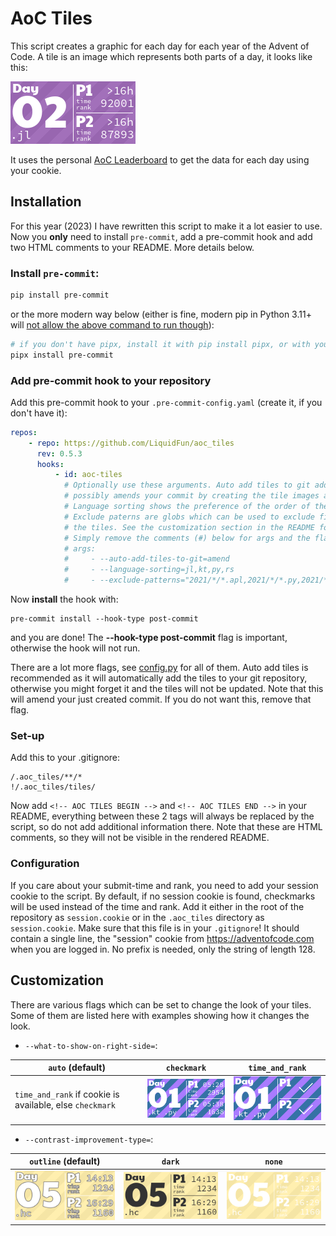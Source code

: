 # AoC Tiles

This script creates a graphic for each day for each year of the Advent of Code. 
A tile is an image which represents both parts of a day, it looks like this:

![AoC Tiles](examples/basic.png)

It uses the personal [AoC Leaderboard](https://adventofcode.com/2023/leaderboard/self) to get the data for each day using your cookie. 


## Installation

For this year (2023) I have rewritten this script to make it a lot easier to use. 
Now you **only** need to install `pre-commit`, add a pre-commit hook and add two HTML comments to your README. More details below.

### Install `pre-commit`:

```bash
pip install pre-commit
```

or the more modern way below (either is fine, modern pip in Python 3.11+ 
will [not allow the above command to run though](https://veronneau.org/python-311-pip-and-breaking-system-packages.html)):

```bash
# if you don't have pipx, install it with pip install pipx, or with your package manager
pipx install pre-commit  
```

### Add pre-commit hook to your repository

Add this pre-commit hook to your `.pre-commit-config.yaml` (create it, if you don't have it):

```yaml
repos:
    - repo: https://github.com/LiquidFun/aoc_tiles
      rev: 0.5.3
      hooks:
          - id: aoc-tiles
            # Optionally use these arguments. Auto add tiles to git adds the tiles to git,
            # possibly amends your commit by creating the tile images and updating the README.
            # Language sorting shows the preference of the order of the languages to use.
            # Exclude paterns are globs which can be used to exclude files when creating
            # the tiles. See the customization section in the README for more flags.
            # Simply remove the comments (#) below for args and the flags you want.
            # args:
            #     - --auto-add-tiles-to-git=amend
            #     - --language-sorting=jl,kt,py,rs
            #     - --exclude-patterns="2021/*/*.apl,2021/*/*.py,2021/*/*.cpp"
```

Now **install** the hook with:

```
pre-commit install --hook-type post-commit
```  

and you are done! The **--hook-type post-commit** flag is important, otherwise the hook will not run.

There are a lot more flags, see [config.py](./aoc_tiles/config.py) for all of them.
Auto add tiles is recommended as it will automatically add the tiles to your git repository, otherwise you might
forget it and the tiles will not be updated. Note that this will amend your just created commit. If you do not want
this, remove that flag.


### Set-up

Add this to your .gitignore:

```
/.aoc_tiles/**/*
!/.aoc_tiles/tiles/
```

Now add `<!-- AOC TILES BEGIN -->` and `<!-- AOC TILES END -->` in your README, everything between these 2 tags
will always be replaced by the script, so do not add additional information there. Note that these are HTML comments,
so they will not be visible in the rendered README.

### Configuration

If you care about your submit-time and rank, you need to add your session cookie to the script. 
By default, if no session cookie is found, checkmarks will be used instead of the time and rank.
Add it either in the root of the repository as `session.cookie` or in the `.aoc_tiles` directory as `session.cookie`.
Make sure that this file is in your `.gitignore`!
It should contain a single line, the "session" cookie from https://adventofcode.com when you are logged in. 
No prefix is needed, only the string of length 128.



## Customization

There are various flags which can be set to change the look of your tiles. Some of them are listed here
with examples showing how it changes the look.

<!-- **Note that in order to regenerate images you have to either delete the images or delete the .aoc-tiles-cache!** -->

* `--what-to-show-on-right-side=`:

| `auto` (default)                                         | `checkmark`               | `time_and_rank`                |
|----------------------------------------------------------|---------------------------|--------------------------------|
| `time_and_rank` if cookie is available, else `checkmark` | ![](examples/01basic.png) | ![](examples/01checkmarks.png) |

* `--contrast-improvement-type=`:

| `outline` (default)          | `dark`                 | `none`                 |
|-----------------------------|--------------------------|--------------------------|
| ![](examples/05outline.png) | ![](examples/05dark.png) | ![](examples/05none.png) |
